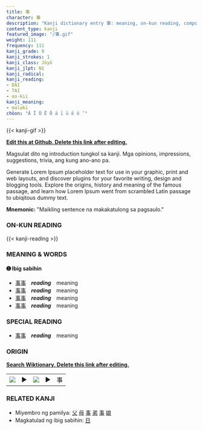 ```yaml
---
title: 事
character: 事
description: "Kanji dictionary entry 事: meaning, on-kun reading, compounds, origin, related kanji"
content_type: kanji
featured_image: "/事.gif"
weight: 111
frequency: 111
kanji_grade: 9
kanji_strokes: 1
kanji_class: Jōyō
kanji_jlpt: N1
kanji_radical: 
kanji_reading: 
- DAI
- TAI
- oo-kii
kanji_meaning:
- malaki
chōon: "Ā Ī Ū Ē Ō ā ī ū ē ō ’"
---
```

[//]: # (Don't edit the line below. Kanji animated GIF code is automatically generated.)
{{< kanji-gif >}}

[//]: # (Edit below this line.)

**[Edit this at Github. Delete this link after editing.](https://github.com/tim0g/tim/tree/main/content/kanji/事/index.md)**

Magsulat dito ng introduction tungkol sa kanji. Mga opinions, impressions, suggestions, trivia, ang kung ano-ano pa.

Generate Lorem Ipsum placeholder text for use in your graphic, print and web layouts, and discover plugins for your favorite writing, design and blogging tools. Explore the origins, history and meaning of the famous passage, and learn how Lorem Ipsum went from scrambled Latin passage to ubiqitous dummy text.
 
**Mnemonic:** "Maikling sentence na makakatulong sa pagsaulo."

### ON-KUN READING

[//]: # (Don't edit the line below. ON-KUN READING code is automatically generated.)
{{< kanji-reading >}}

### MEANING & WORDS

#### ➊ **Ibig sabihin**
  - [事](../事)[事](../事)　***reading***　meaning
  - [事](../事)[事](../事)　***reading***　meaning
  - [事](../事)[事](../事)　***reading***　meaning
  - [事](../事)[事](../事)　***reading***　meaning

### SPECIAL READING
  - [事](../事)[事](../事)　***reading***　meaning

### ORIGIN

**[Search Wiktionary. Delete this link after editing.](https://wiktionary.org/wiki/事)**
<table class="kanji-table"><tr><td>
<img src="60px-事-bronze.svg.png">
</td><td>▶</td><td>
<img src="60px-事-oracle.svg.png">
</td><td>▶</td>
<td class="kanji-origin">事</td>
</tr></table>

### RELATED KANJI
- Miyembro ng pamilya: [父](../父) [母](../母) [事](../事) [弟](../弟) [事](../事) [娘](../娘)
- Magkatulad ng ibig sabihin: [日](../日)
